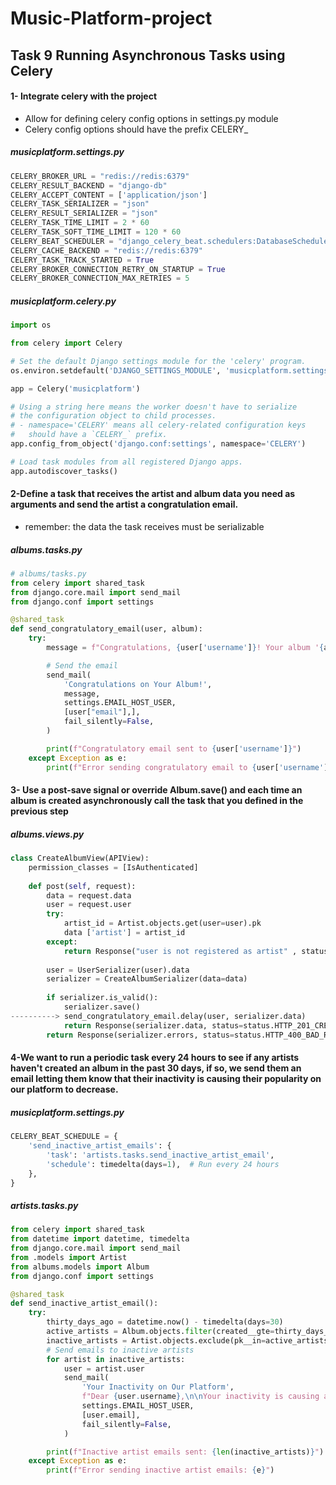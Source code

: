 # Music-Platform-project

## Task 9 Running Asynchronous Tasks using Celery

#### 1- Integrate celery with the project
* Allow for defining celery config options in settings.py module
* Celery config options should have the prefix CELERY_
##### *musicplatform.settings.py*
```python
CELERY_BROKER_URL = "redis://redis:6379"
CELERY_RESULT_BACKEND = "django-db"
CELERY_ACCEPT_CONTENT = ['application/json']
CELERY_TASK_SERIALIZER = "json"
CELERY_RESULT_SERIALIZER = "json"
CELERY_TASK_TIME_LIMIT = 2 * 60
CELERY_TASK_SOFT_TIME_LIMIT = 120 * 60
CELERY_BEAT_SCHEDULER = "django_celery_beat.schedulers:DatabaseScheduler"
CELERY_CACHE_BACKEND = "redis://redis:6379"
CELERY_TASK_TRACK_STARTED = True
CELERY_BROKER_CONNECTION_RETRY_ON_STARTUP = True
CELERY_BROKER_CONNECTION_MAX_RETRIES = 5
```
##### *musicplatform.celery.py*
```python
import os

from celery import Celery

# Set the default Django settings module for the 'celery' program.
os.environ.setdefault('DJANGO_SETTINGS_MODULE', 'musicplatform.settings')

app = Celery('musicplatform')

# Using a string here means the worker doesn't have to serialize
# the configuration object to child processes.
# - namespace='CELERY' means all celery-related configuration keys
#   should have a `CELERY_` prefix.
app.config_from_object('django.conf:settings', namespace='CELERY')

# Load task modules from all registered Django apps.
app.autodiscover_tasks()

```

#### 2-Define a task that receives the artist and album data you need as arguments and send the artist a congratulation email.
* remember: the data the task receives must be serializable
 ##### *albums.tasks.py*
```python
# albums/tasks.py
from celery import shared_task
from django.core.mail import send_mail
from django.conf import settings    

@shared_task
def send_congratulatory_email(user, album):
    try:
        message = f"Congratulations, {user['username']}! Your album '{album['name']}' is a great success."

        # Send the email
        send_mail(
            'Congratulations on Your Album!',
            message,
            settings.EMAIL_HOST_USER,  
            [user["email"],],  
            fail_silently=False,
        )

        print(f"Congratulatory email sent to {user['username']}")
    except Exception as e:
        print(f"Error sending congratulatory email to {user['username']}: {e}")

```
 

#### 3- Use a post-save signal or override Album.save() and each time an album is created asynchronously call the task that you defined in the previous step
##### *albums.views.py*
```python
class CreateAlbumView(APIView):
    permission_classes = [IsAuthenticated]
    
    def post(self, request):
        data = request.data
        user = request.user
        try:
            artist_id = Artist.objects.get(user=user).pk
            data ['artist'] = artist_id
        except:
            return Response("user is not registered as artist" , status=status.HTTP_403_FORBIDDEN)
        
        user = UserSerializer(user).data
        serializer = CreateAlbumSerializer(data=data)
        
        if serializer.is_valid():
            serializer.save()
----------> send_congratulatory_email.delay(user, serializer.data)
            return Response(serializer.data, status=status.HTTP_201_CREATED)
        return Response(serializer.errors, status=status.HTTP_400_BAD_REQUEST)
```
#### 4-We want to run a periodic task every 24 hours to see if any artists haven't created an album in the past 30 days, if so, we send them an email letting them know that their inactivity is causing their popularity on our platform to decrease.
##### *musicplatform.settings.py*
```python
CELERY_BEAT_SCHEDULE = {
    'send_inactive_artist_emails': {
        'task': 'artists.tasks.send_inactive_artist_email',
        'schedule': timedelta(days=1),  # Run every 24 hours
    },
}

```

##### *artists.tasks.py*
```python
from celery import shared_task
from datetime import datetime, timedelta
from django.core.mail import send_mail
from .models import Artist
from albums.models import Album
from django.conf import settings

@shared_task
def send_inactive_artist_email():
    try:
        thirty_days_ago = datetime.now() - timedelta(days=30)
        active_artists = Album.objects.filter(created__gte=thirty_days_ago).values_list('artist', flat=True)
        inactive_artists = Artist.objects.exclude(pk__in=active_artists).select_related('user')
        # Send emails to inactive artists
        for artist in inactive_artists:
            user = artist.user
            send_mail(
                'Your Inactivity on Our Platform',
                f"Dear {user.username},\n\nYour inactivity is causing a decrease in popularity on our platform. Consider creating a new album to engage with your audience.",
                settings.EMAIL_HOST_USER,
                [user.email],
                fail_silently=False,
            )

        print(f"Inactive artist emails sent: {len(inactive_artists)}")
    except Exception as e:
        print(f"Error sending inactive artist emails: {e}")

```


